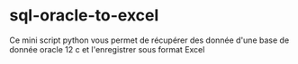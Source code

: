 # sql-oracle-to-excel
Ce mini script python vous permet de récupérer des donnée d'une base de donnée oracle 12 c et l'enregistrer sous format Excel 


